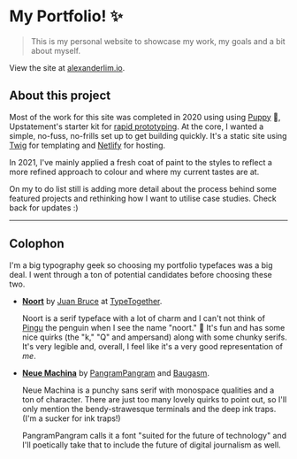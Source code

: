 # My Portfolio! ✨

> This is my personal website to showcase my work, my goals and a bit about myself.

View the site at [alexanderlim.io](https://alexanderlim.io/).
## About this project

Most of the work for this site was completed in 2020 using using [Puppy](https://github.com/Upstatement/puppy) 🐶, Upstatement's starter kit for [rapid prototyping](https://upstatement.com/blog/hello-puppy/). At the core, I wanted a simple, no-fuss, no-frills set up to get building quickly. It's a static site using [Twig](https://twig.symfony.com/) for templating and [Netlify](https://www.netlify.com/) for hosting.

In 2021, I've mainly applied a fresh coat of paint to the styles to reflect a more refined approach to colour and where my current tastes are at.

On my to do list still is adding more detail about the process behind some featured projects and rethinking how I want to utilise case studies. Check back for updates :)

---

## Colophon

I'm a big typography geek so choosing my portfolio typefaces was a big deal. I went through a ton of potential candidates before choosing these two.

- **[Noort](https://www.type-together.com/noort-font)** by [Juan Bruce](https://www.type-together.com/juan-bruce) at [TypeTogether](https://www.type-together.com/).

    Noort is a serif typeface with a lot of charm and I can't not think of [Pingu](https://media1.tenor.com/images/44471015b444baa3fa4a36ce8574566f/tenor.gif?itemid=6123519) the penguin when I see the name "noort." 🐧 It's fun and has some nice quirks (the "k," "Q" and ampersand) along with some chunky serifs. It's very legible and, overall, I feel like it's a very good representation of _me_.

- **[Neue Machina](https://pangrampangram.com/products/neue-machina?variant=14717504225322)** by [PangramPangram](https://pangrampangram.com/) and [Baugasm](http://baugasm.com/).

  Neue Machina is a punchy sans serif with monospace qualities and a ton of character. There are just too many lovely quirks to point out, so I'll only mention the bendy-strawesque terminals and the deep ink traps. (I'm a sucker for ink traps!)

  PangramPangram calls it a font "suited for the future of technology" and I'll poetically take that to include the future of digital journalism as well.

